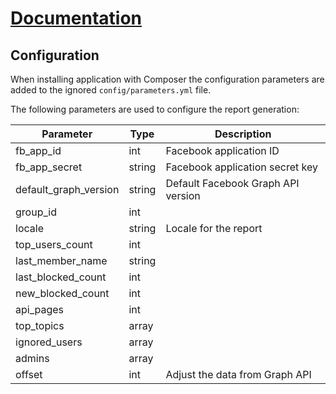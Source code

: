 # [Documentation](/README.md#documentation)

## Configuration

When installing application with Composer the configuration parameters are added
to the ignored `config/parameters.yml` file.

The following parameters are used to configure the report generation:

| Parameter                | Type      | Description |
|--------------------------|-----------|-------------|
| fb_app_id                | int       | Facebook application ID |
| fb_app_secret            | string    | Facebook application secret key |
| default_graph_version    | string    | Default Facebook Graph API version |
| group_id                 | int       |  |
| locale                   | string    | Locale for the report |
| top_users_count          | int       |  |
| last_member_name         | string    |  |
| last_blocked_count       | int       |  |
| new_blocked_count        | int       |  |
| api_pages                | int       |  |
| top_topics               | array     |  |
| ignored_users            | array     |  |
| admins                   | array     |  |
| offset                   | int       | Adjust the data from Graph API |
